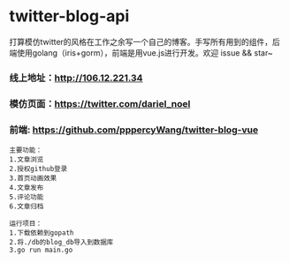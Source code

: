 # twitter-blog-api

打算模仿twitter的风格在工作之余写一个自己的博客。手写所有用到的组件，后端使用golang（iris+gorm），前端是用vue.js进行开发。欢迎 issue && star~

### 线上地址：http://106.12.221.34

### 模仿页面：https://twitter.com/dariel_noel 

### 前端: https://github.com/pppercyWang/twitter-blog-vue

```
主要功能：
1.文章浏览
2.授权github登录
3.首页动画效果
4.文章发布
5.评论功能
6.文章归档
```
```
运行项目：
1.下载依赖到gopath
2.将./db的blog_db导入到数据库
3.go run main.go
```



